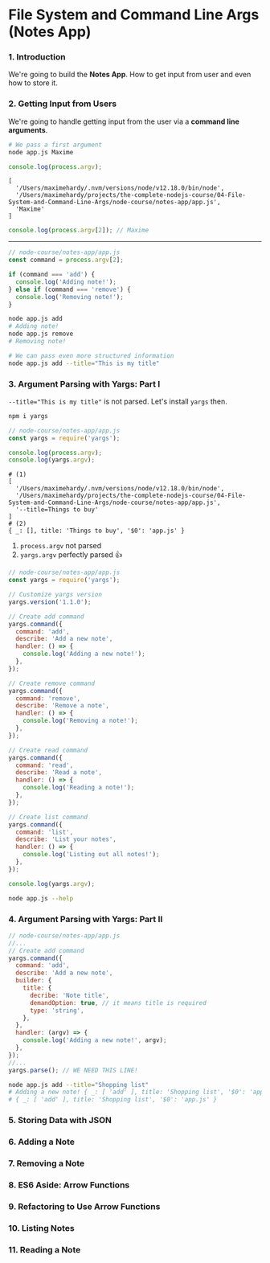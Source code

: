 # File System and Command Line Args (Notes App)

### 1. Introduction

We're going to build the **Notes App**. How to get input from user and even how to store it.

### 2. Getting Input from Users

We're going to handle getting input from the user via a **command line arguments**.

```sh
# We pass a first argument
node app.js Maxime
```

```js
console.log(process.argv);
```

```
[
  '/Users/maximehardy/.nvm/versions/node/v12.18.0/bin/node',
  '/Users/maximehardy/projects/the-complete-nodejs-course/04-File-System-and-Command-Line-Args/node-course/notes-app/app.js',
  'Maxime'
]
```

```js
console.log(process.argv[2]); // Maxime
```

---

```js
// node-course/notes-app/app.js
const command = process.argv[2];

if (command === 'add') {
  console.log('Adding note!');
} else if (command === 'remove') {
  console.log('Removing note!');
}
```

```sh
node app.js add
# Adding note!
node app.js remove
# Removing note!

# We can pass even more structured information
node app.js add --title="This is my title"
```

### 3. Argument Parsing with Yargs: Part I

`--title="This is my title"` is not parsed. Let's install `yargs` then.

```sh
npm i yargs
```

```js
// node-course/notes-app/app.js
const yargs = require('yargs');

console.log(process.argv);
console.log(yargs.argv);
```

```
# (1)
[
  '/Users/maximehardy/.nvm/versions/node/v12.18.0/bin/node',
  '/Users/maximehardy/projects/the-complete-nodejs-course/04-File-System-and-Command-Line-Args/node-course/notes-app/app.js',
  '--title=Things to buy'
]
# (2)
{ _: [], title: 'Things to buy', '$0': 'app.js' }
```

1. `process.argv` not parsed
2. `yargs.argv` perfectly parsed 👍

```js
// node-course/notes-app/app.js
const yargs = require('yargs');

// Customize yargs version
yargs.version('1.1.0');

// Create add command
yargs.command({
  command: 'add',
  describe: 'Add a new note',
  handler: () => {
    console.log('Adding a new note!');
  },
});

// Create remove command
yargs.command({
  command: 'remove',
  describe: 'Remove a note',
  handler: () => {
    console.log('Removing a note!');
  },
});

// Create read command
yargs.command({
  command: 'read',
  describe: 'Read a note',
  handler: () => {
    console.log('Reading a note!');
  },
});

// Create list command
yargs.command({
  command: 'list',
  describe: 'List your notes',
  handler: () => {
    console.log('Listing out all notes!');
  },
});

console.log(yargs.argv);
```

```sh
node app.js --help
```

### 4. Argument Parsing with Yargs: Part II

```js
// node-course/notes-app/app.js
//...
// Create add command
yargs.command({
  command: 'add',
  describe: 'Add a new note',
  builder: {
    title: {
      decribe: 'Note title',
      demandOption: true, // it means title is required
      type: 'string',
    },
  },
  handler: (argv) => {
    console.log('Adding a new note!', argv);
  },
});
//...
yargs.parse(); // WE NEED THIS LINE!
```

```sh
node app.js add --title="Shopping list"
# Adding a new note! { _: [ 'add' ], title: 'Shopping list', '$0': 'app.js' }
# { _: [ 'add' ], title: 'Shopping list', '$0': 'app.js' }
```

### 5. Storing Data with JSON

### 6. Adding a Note

### 7. Removing a Note

### 8. ES6 Aside: Arrow Functions

### 9. Refactoring to Use Arrow Functions

### 10. Listing Notes

### 11. Reading a Note
